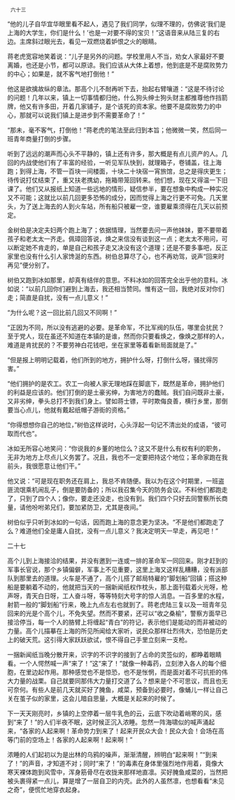      六十三 

   “他的儿子自华宜华眼里看不起人，遇见了我们同学，似理不理的，仿佛说‘我们是上海的大学生，你们是什么！’也是一对要不得的宝贝！”这语音来从陆三复的右边。主席斜过眼光去，看见一双燃烧着妒恨之火的眼睛。 

   蒋老虎宽容地笑着说：“儿子是另外的问题。学校里用人不当，劝女人家最好不要离婚，也还是小节，都可以原谅。我们应该从大体上着想，他到底是不是腐败势力的中心；如果是，就不客气地打倒他！” 

   他这是欲擒故纵的章法。那高个儿不耐再听下去，抬起右臂嚷道：“这是不待讨论的问题！几年以来，镇上一切事情都归他，什么狗头绅士狗头财主都推尊他作挡箭牌，他又有许多田，开着几家铺子，是个该死的资本家。他要不是腐败势力的中心，那就可以说我们镇上是进步到不需要革命了！” 

   “那未，毫不客气，打倒他！”蒋老虎的笔法至此归到本旨；他微微一笑，然后同一班青年商量打倒的步骤。 

   听到了远远的潮声而心头不平静的，镇上还有许多，那大概是有点儿资产的人。几回的内战使他们有了丰富的经验，一听见军队快到，就理箱子，卷铺盖，往上海跑；到得上海，不管一百块一间楼面，十块二十块宿一宵旅馆，总之是得庆更生；待传说打仗结束了，重又扶老携幼，拖箱带笼回转来。他们想，现在又得温一下旧课了。他们又从报纸上知道一些远地的情形，疑信参半，要在想象中构成一种实况又不可能；这就比以前几回更多恐怖的成分，因而觉得上海之行更不可免。几天里头，为了送上海去的人到火车站，所有船只被雇一空，谁要雇乘须得在几天以前预定。 

   金树伯是决定夫妇两个跑上海了；依据情理，当然要去问一声他妹妹，要不要带着孩子和老太太一齐走。佩璋回答说，焕之来信没有谈到这一点；老太太不用问，可以断定她不肯走的，单是自己和孩子走又决没有这个道理；还是不要多事吧，反正家里也没有什么引人家馋涎的东西。树伯总算尽了心，也不再劝驾，说声“回来时再见”便分别了。 

   树伯又跑到冰如那里，却真有结伴的意思。不料冰如的回答完全出乎他的意料。冰如说：“以前几回你们避到上海去，我还相当赞同。惟有这一回，我绝对反对你们走；简直是自扰，没有一点儿意义！” 

   “为什么呢？这一回比前几回又不同啊！” 

   “正因为不同，所以没有逃避的必要。是革命军，不比军阀的队伍，哪里会扰民？至于党人，现在虽还不知道在本镇的是谁，然而你只要看焕之，像焕之那样的人，难道是肯扰民的？不要劳神白花钱吧，坐在家里等着看新局面就是了。” 

   “但是报上明明记载着，他们所到的地方，拥护什么呀，打倒什么呀，骚扰得厉害。” 

   “他们拥护的是农工。农工一向被人家无理地踩在脚底下，既然是革命，拥护他们的利益是应该的。他们打倒的是土豪劣绅，为害地方的蠢贼。我们自问既非土豪，又非劣绅，拳头总打不到我们身上。譬如蒋士镖，平时欺侮良善，横行乡里，那倒要当心点儿，他就有戴起纸帽子游街的资格。” 

   “你得想想你自己的地位，”树伯这样说时，心头浮起一句记不清出处的成语，“彼可取而代也”。 

   冰如无所容心地笑问：“你说我的乡董的地位么？这又不是什么有权有利的职务，无非为地方上尽点儿义务罢了。况且，我也不一定要把持这个地位；革命家跑在我前头，我很愿意让他们干。” 

   他又说：“可是现在职务还在肩上，我总不肯随便。我以为在这个时期里，一班盗匪流氓乘机闹乱子，倒是要防备的；所以我召集今天的防务会议。不料他们都跑走了，只到了四个人；像你，要走还没走，也没有到。我们四个只好去同警察所长商量，请他吩咐弟兄们，要加紧防卫，尤其是夜间。” 

   树伯似乎只听到冰如的一句话，因而跑上海的意念更为坚决。“不是他们都跑走了么？难道他们全是庸人自扰，没有一点儿意义？我决定明天一早走，再见吧！” 

   二十七

   高个儿到上海接洽的结果，并没有邀到一连或一排的革命军一同回来。刚才赶到的军事长官说，那个乡镇偏僻，军事上不见重要，这里上海又这样乱糟糟，没有派部队到那里去的道理。火车是不通了，高个儿搭了邮局特雇的“脚划船”回镇；搭这种船是要躺着不动的，他就把当天的一捆新闻纸权作枕头，那上面刊载着火光呀，枪声呀，青天白日呀，工人奋斗呀，等等特刻大号字的惊人消息。一百多里的水程，射箭一般的“脚划船”行来，晚上九点左右也就到了。蒋老虎陆三复以及一班青年见回来的光是个高个儿，不免失望。然而不要紧，还可以“收之桑榆”，警察方面早已接洽停当，每一个人的胳臂上将缠起“青白”的符记，表示他们是能动的而非被动的力量。高个儿描摹在上海的所见所闻给大家听，说民众那样壮烈伟大，恐怕是历史上的破天荒。这引得大家跃跃欲试，恨不得自己手里立刻来一支枪。 

   一捆新闻纸当晚分散开来，识字的不识字的接到了占命的灵签似的，都睁着眼睛看。一个人愕然喊一声“来了！”这“来了！”就像一种毒药，立刻渗入各人的每个细胞，在里边起作用。那种感觉也不是惊恐，也不是怅惘，而是面对着不可抗拒的伟大力量的战栗。自己就要同那伟大力量打交道了么？想来是个不可思议，而且也无可奈何。有些人是前几天就买好了腌鱼，咸菜，预备到必要时，像蛹儿一样让自己关在茧子似的家里，这会儿暗自思量，大概是关起来的时候了。 

   下一天天刚亮时，乡镇的上空停着一层牛乳色的云，云底下吹动着峭寒的风，感到“来了！”的人们半夜不眠，这时候正沉入浓睡。忽然一阵海啸似的喊声涌起来，“各家的人起来啊！革命势力到来了！起来开民众大会！民众大会！会场在高等门前的空场上！各家的人起来啊！起来啊！” 

   浓睡的人们起初以为是出林的乌鸦的噪声，渐渐清醒，辨明白“起来啊！”“到来了！”的声音，才知道不对；同时“来了！”的毒素在身体里强烈地作用着，竟像大寒天裸体跑到风雪中，浑身筋骨尽在收拢来那样地直凛。买好腌鱼咸菜的，当然把被头裹得紧一点儿，算是增了一层自卫的内壳。此外的人虽然凛，也想看看“未见之奇”，便慌忙地穿衣起身。 

